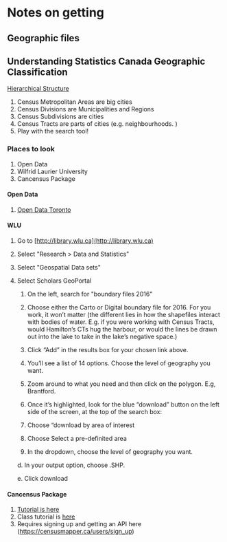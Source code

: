 # Notes on getting 

## Geographic files

## Understanding Statistics Canada Geographic Classification

[Hierarchical Structure](https://www23.statcan.gc.ca/imdb/p3VD.pl?Function=getCET_Page&VD=314300&Item=314459)

1. Census Metropolitan Areas are big cities
2. Census Divisions are Municipalities and Regions
3. Census Subdivisions are cities 
4. Census Tracts are parts of cities (e.g. neighbourhoods. )
5. Play with the search tool!



### Places to look

1. Open Data
2. Wilfrid Laurier University 
3. Cancensus Package

#### Open Data

1. [Open Data Toronto](https://open.toronto.ca/)

#### WLU

1. Go to [http://library.wlu.ca](http://library.wlu.ca)

2. Select "Research > Data and Statistics"

3. Select "Geospatial Data sets"

4. Select Scholars GeoPortal

   1.  On the left, search for "boundary files 2016"

   3. Choose either the Carto or Digital boundary file for 2016. For you work, it won’t matter  (the different lies in how the shapefiles interact with bodies of water. E.g. if you were working with Census Tracts, would Hamilton’s CTs hug the harbour, or would the lines be drawn out into the lake to take in the lake’s negative space.)

   4. Click “Add” in the results box for your chosen link above. 
   5. You’ll see a list of 14 options. Choose the level of geography you want. 

   5. Zoom around to what you need and then click on the polygon. E.g, Brantford.

   6. Once it’s highlighted, look for the blue “download” button on the left side of the screen, at the top of the search box:
   7. Choose “download by area of interest
   8. Choose Select a pre-definited area
   9. In the dropdown, choose the level of geography you want. 

   d.    In your output option, choose .SHP.

   e.    Click download

#### Cancensus Package

1. [Tutorial is here](https://github.com/mountainMath/cancensus)
2. Class tutorial is [here](http://www.github.com/sjkiss/DMJN328)
3. Requires signing up and getting an API here (https://censusmapper.ca/users/sign_up)